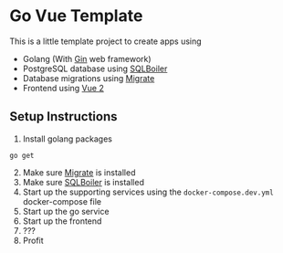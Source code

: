 # Go Vue Template

This is a little template project to create apps using 

- Golang (With [Gin](https://github.com/gin-gonic/gin) web framework)
- PostgreSQL database using [SQLBoiler](https://github.com/volatiletech/sqlboiler)
- Database migrations using [Migrate](https://github.com/golang-migrate/migrate)
- Frontend using [Vue 2](https://vuejs.org/)

## Setup Instructions

1. Install golang packages

`go get`

2. Make sure [Migrate](https://github.com/golang-migrate/migrate) is installed
3. Make sure [SQLBoiler](https://github.com/volatiletech/sqlboiler) is installed
4. Start up the supporting services using the `docker-compose.dev.yml` docker-compose file
5. Start up the go service
6. Start up the frontend
7. ???
8. Profit
